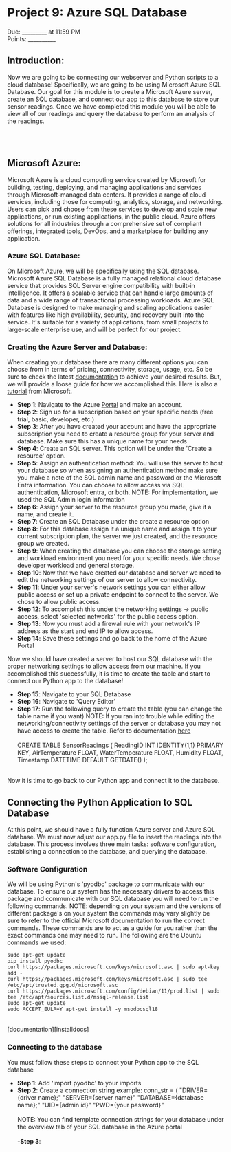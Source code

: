 
# Project 9: Azure SQL Database
Due: _________ at 11:59 PM <br>
Points: __________


## Introduction:
Now we are going to be connecting our webserver and Python scripts to a cloud database! Specifically, we are going to be using Microsoft Azure SQL Database. Our goal for this module is to create a Microsoft Azure server, create an SQL database, and connect our app to this database to store our sensor readings. Once we have completed this module you will be able to view all of our readings and query the database to perform an analysis of the readings.

<br><br>


## Microsoft Azure:

Microsoft Azure is a cloud computing service created by Microsoft for building, testing, deploying, and managing applications and services through Microsoft-managed data centers. It provides a range of cloud services, including those for computing, analytics, storage, and networking. Users can pick and choose from these services to develop and scale new applications, or run existing applications, in the public cloud. Azure offers solutions for all industries through a comprehensive set of compliant offerings, integrated tools, DevOps, and a marketplace for building any application.

### Azure SQL Database:
On Microsoft Azure, we will be specifically using the SQL database. Microsoft Azure SQL Database is a fully managed relational cloud database service that provides SQL Server engine compatibility with built-in intelligence. It offers a scalable service that can handle large amounts of data and a wide range of transactional processing workloads. Azure SQL Database is designed to make managing and scaling applications easier with features like high availability, security, and recovery built into the service. It's suitable for a variety of applications, from small projects to large-scale enterprise use, and will be perfect for our project.

### Creating the Azure Server and Database:

When creating your database there are many different options you can choose from in terms of pricing, connectivity, storage, usage, etc. So be sure to check the latest [documentation][docs] to achieve your desired results. But, we will provide a loose guide for how we accomplished this. Here is also a [tutorial][tut] from Microsoft.

- **Step 1**: Navigate to the Azure [Portal][portal] and make an account.
- **Step 2**: Sign up for a subscription based on your specific needs (free trial, basic, developer, etc.)
- **Step 3**: After you have created your account and have the appropriate subscription you need to create a resource group for your server and database. Make sure this has a unique name for your needs
- **Step 4**: Create an SQL server. This option will be under the 'Create a resource' option. 
- **Step 5**: Assign an authentication method: You will use this server to host your database so when assigning an authentication method make sure you make a note of the SQL admin name and password or the Microsoft Entra information. You can choose to allow access via SQL authentication, Microsoft entra, or both. NOTE: For implementation, we used the SQL Admin login information
- **Step 6**: Assign your server to the resource group you made, give it a name, and create it.
- **Step 7**: Create an SQL Database under the create a resource option
- **Step 8**: For this database assign it a unique name and assign it to your current subscription plan, the server we just created, and the resource group we created.
- **Step 9**: When creating the database you can choose the storage setting and workload environment you need for your specific needs. We chose developer workload and general storage.
- **Step 10**: Now that we have created our database and server we need to edit the networking settings of our server to allow connectivity.
- **Step 11**: Under your server's network settings you can either allow public access or set up a private endpoint to connect to the server. We chose to allow public access.
- **Step 12**: To accomplish this under the networking settings -> public access, select 'selected networks' for the public access option.
- **Step 13**: Now you must add a firewall rule with your network's IP address as the start and end IP to allow access.
- **Step 14**: Save these settings and go back to the home of the Azure Portal

Now we should have created a server to host our SQL database with the proper networking settings to allow access from our machine. If you accomplished this successfully, it is time to create the table and start to connect our Python app to the database!

- **Step 15**: Navigate to your SQL Database
- **Step 16**: Navigate to 'Query Editor'
- **Step 17**: Run the following query to create the table (you can change the table name if you want) NOTE: If you ran into trouble while editing the networking/connectivity settings of the server or database you may not have access to create the table. Refer to documentation [here][connect] 
   <br><br>CREATE TABLE SensorReadings (
      ReadingID INT IDENTITY(1,1) PRIMARY KEY,
      AirTemperature FLOAT, WaterTemperature FLOAT,
      Humidity FLOAT,
      Timestamp DATETIME DEFAULT GETDATE()
  );<br><br>

Now it is time to go back to our Python app and connect it to the database.
<br>

## Connecting the Python Application to SQL Database
At this point, we should have a fully function Azure server and Azure SQL database. We must now adjust our app.py file to insert the readings into the database. This process involves three main tasks: software configuration, establishing a connection to the database, and querying the database.
<br>

### Software Configuration
We will be using Python's 'pyodbc' package to communicate with our database. To ensure our system has the necessary drivers to access this package and communicate with our SQL database you will need to run the following commands. NOTE: depending on your system and the versions of different package's on your system the commands may vary slightly be sure to refer to the official Microsoft documentation to run the correct commands. These commands are to act as a guide for you rather than the exact commands one may need to run. The following are the Ubuntu commands we used:

```
sudo apt-get update
pip install pyodbc
curl https://packages.microsoft.com/keys/microsoft.asc | sudo apt-key add -
curl https://packages.microsoft.com/keys/microsoft.asc | sudo tee /etc/apt/trusted.gpg.d/microsoft.asc
curl https://packages.microsoft.com/config/debian/11/prod.list | sudo tee /etc/apt/sources.list.d/mssql-release.list
sudo apt-get update
sudo ACCEPT_EULA=Y apt-get install -y msodbcsql18
```
<br>
[documentation][installdocs]
<br>

### Connecting to the database
You must follow these steps to connect your Python app to the SQL database

- **Step 1**: Add 'import pyodbc' to your imports
- **Step 2**: Create a connection string  example:
conn_str = (
    "DRIVER={driver name};"
    "SERVER={server name}"
    "DATABASE={database name};"
    "UID={admin id}"
    "PWD={your password}"
  <br><br>
NOTE: You can find template connection strings for your database under the overview tab of your SQL database in the Azure portal
<br><br>
-**Step 3**:
  




[docs]: https://learn.microsoft.com/en-us/azure/?product=popular
[tut]:https://learn.microsoft.com/en-us/azure/azure-sql/database/single-database-create-quickstart?view=azuresql&tabs=azure-portal
[portal]:https://portal.azure.com/#home
[connect]:https://learn.microsoft.com/en-us/azure/azure-sql/database/connectivity-settings?view=azuresql&tabs=azure-portal
[installdocs]:https://learn.microsoft.com/en-us/sql/connect/odbc/linux-mac/installing-the-microsoft-odbc-driver-for-sql-server?view=sql-server-ver16&tabs=debian18-install%2Calpine17-install%2Cdebian8-install%2Credhat7-13-install%2Crhel7-offline#18























